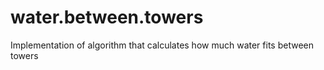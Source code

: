 # water.between.towers
Implementation of algorithm that calculates how much water fits between towers
